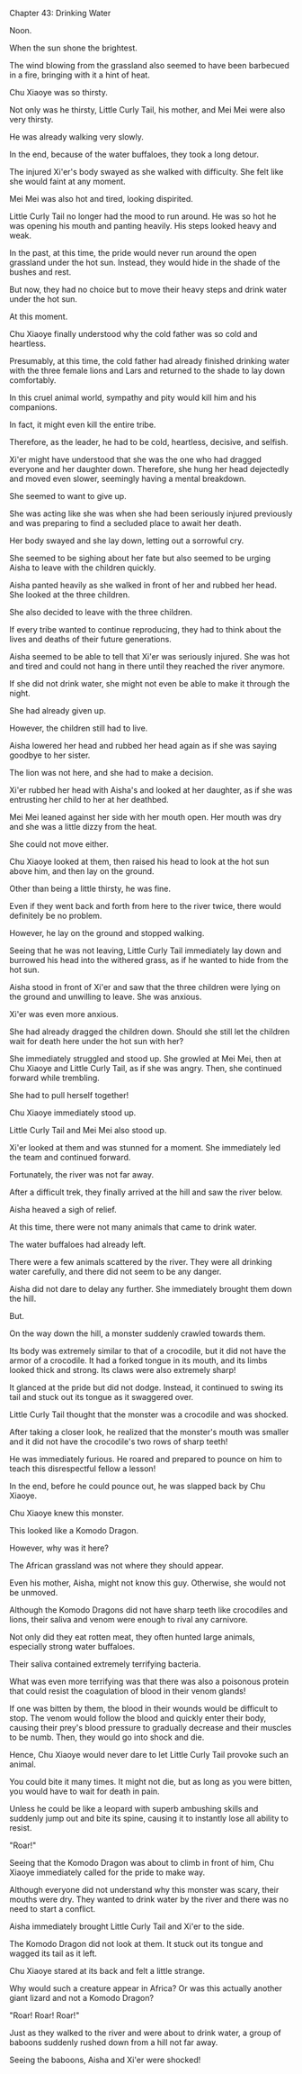 Chapter 43: Drinking Water

Noon.

When the sun shone the brightest.

The wind blowing from the grassland also seemed to have been barbecued in a fire, bringing with it a hint of heat.

Chu Xiaoye was so thirsty.

Not only was he thirsty, Little Curly Tail, his mother, and Mei Mei were also very thirsty.

He was already walking very slowly.

In the end, because of the water buffaloes, they took a long detour.

The injured Xi'er's body swayed as she walked with difficulty. She felt like she would faint at any moment.

Mei Mei was also hot and tired, looking dispirited.

Little Curly Tail no longer had the mood to run around. He was so hot he was opening his mouth and panting heavily. His steps looked heavy and weak.

In the past, at this time, the pride would never run around the open grassland under the hot sun. Instead, they would hide in the shade of the bushes and rest.

But now, they had no choice but to move their heavy steps and drink water under the hot sun.

At this moment.

Chu Xiaoye finally understood why the cold father was so cold and heartless.

Presumably, at this time, the cold father had already finished drinking water with the three female lions and Lars and returned to the shade to lay down comfortably.

In this cruel animal world, sympathy and pity would kill him and his companions.

In fact, it might even kill the entire tribe.

Therefore, as the leader, he had to be cold, heartless, decisive, and selfish.

Xi'er might have understood that she was the one who had dragged everyone and her daughter down. Therefore, she hung her head dejectedly and moved even slower, seemingly having a mental breakdown.

She seemed to want to give up.

She was acting like she was when she had been seriously injured previously and was preparing to find a secluded place to await her death.

Her body swayed and she lay down, letting out a sorrowful cry.

She seemed to be sighing about her fate but also seemed to be urging Aisha to leave with the children quickly.

Aisha panted heavily as she walked in front of her and rubbed her head. She looked at the three children.

She also decided to leave with the three children.

If every tribe wanted to continue reproducing, they had to think about the lives and deaths of their future generations.

Aisha seemed to be able to tell that Xi'er was seriously injured. She was hot and tired and could not hang in there until they reached the river anymore.

If she did not drink water, she might not even be able to make it through the night.

She had already given up.

However, the children still had to live.

Aisha lowered her head and rubbed her head again as if she was saying goodbye to her sister.

The lion was not here, and she had to make a decision.

Xi'er rubbed her head with Aisha's and looked at her daughter, as if she was entrusting her child to her at her deathbed.

Mei Mei leaned against her side with her mouth open. Her mouth was dry and she was a little dizzy from the heat.

She could not move either.

Chu Xiaoye looked at them, then raised his head to look at the hot sun above him, and then lay on the ground.

Other than being a little thirsty, he was fine.

Even if they went back and forth from here to the river twice, there would definitely be no problem.

However, he lay on the ground and stopped walking.

Seeing that he was not leaving, Little Curly Tail immediately lay down and burrowed his head into the withered grass, as if he wanted to hide from the hot sun.

Aisha stood in front of Xi'er and saw that the three children were lying on the ground and unwilling to leave. She was anxious.

Xi'er was even more anxious.

She had already dragged the children down. Should she still let the children wait for death here under the hot sun with her?

She immediately struggled and stood up. She growled at Mei Mei, then at Chu Xiaoye and Little Curly Tail, as if she was angry. Then, she continued forward while trembling.

She had to pull herself together\!

Chu Xiaoye immediately stood up.

Little Curly Tail and Mei Mei also stood up.

Xi'er looked at them and was stunned for a moment. She immediately led the team and continued forward.

Fortunately, the river was not far away.

After a difficult trek, they finally arrived at the hill and saw the river below.

Aisha heaved a sigh of relief.

At this time, there were not many animals that came to drink water.

The water buffaloes had already left.

There were a few animals scattered by the river. They were all drinking water carefully, and there did not seem to be any danger.

Aisha did not dare to delay any further. She immediately brought them down the hill.

But.

On the way down the hill, a monster suddenly crawled towards them.

Its body was extremely similar to that of a crocodile, but it did not have the armor of a crocodile. It had a forked tongue in its mouth, and its limbs looked thick and strong. Its claws were also extremely sharp\!

It glanced at the pride but did not dodge. Instead, it continued to swing its tail and stuck out its tongue as it swaggered over.

Little Curly Tail thought that the monster was a crocodile and was shocked.

After taking a closer look, he realized that the monster's mouth was smaller and it did not have the crocodile's two rows of sharp teeth\!

He was immediately furious. He roared and prepared to pounce on him to teach this disrespectful fellow a lesson\!

In the end, before he could pounce out, he was slapped back by Chu Xiaoye.

Chu Xiaoye knew this monster.

This looked like a Komodo Dragon.

However, why was it here?

The African grassland was not where they should appear.

Even his mother, Aisha, might not know this guy. Otherwise, she would not be unmoved.

Although the Komodo Dragons did not have sharp teeth like crocodiles and lions, their saliva and venom were enough to rival any carnivore.

Not only did they eat rotten meat, they often hunted large animals, especially strong water buffaloes.

Their saliva contained extremely terrifying bacteria.

What was even more terrifying was that there was also a poisonous protein that could resist the coagulation of blood in their venom glands\!

If one was bitten by them, the blood in their wounds would be difficult to stop. The venom would follow the blood and quickly enter their body, causing their prey's blood pressure to gradually decrease and their muscles to be numb. Then, they would go into shock and die.

Hence, Chu Xiaoye would never dare to let Little Curly Tail provoke such an animal.

You could bite it many times. It might not die, but as long as you were bitten, you would have to wait for death in pain.

Unless he could be like a leopard with superb ambushing skills and suddenly jump out and bite its spine, causing it to instantly lose all ability to resist.

"Roar\!"

Seeing that the Komodo Dragon was about to climb in front of him, Chu Xiaoye immediately called for the pride to make way.

Although everyone did not understand why this monster was scary, their mouths were dry. They wanted to drink water by the river and there was no need to start a conflict.

Aisha immediately brought Little Curly Tail and Xi'er to the side.

The Komodo Dragon did not look at them. It stuck out its tongue and wagged its tail as it left.

Chu Xiaoye stared at its back and felt a little strange.

Why would such a creature appear in Africa? Or was this actually another giant lizard and not a Komodo Dragon?

"Roar\! Roar\! Roar\!"

Just as they walked to the river and were about to drink water, a group of baboons suddenly rushed down from a hill not far away.

Seeing the baboons, Aisha and Xi'er were shocked\!